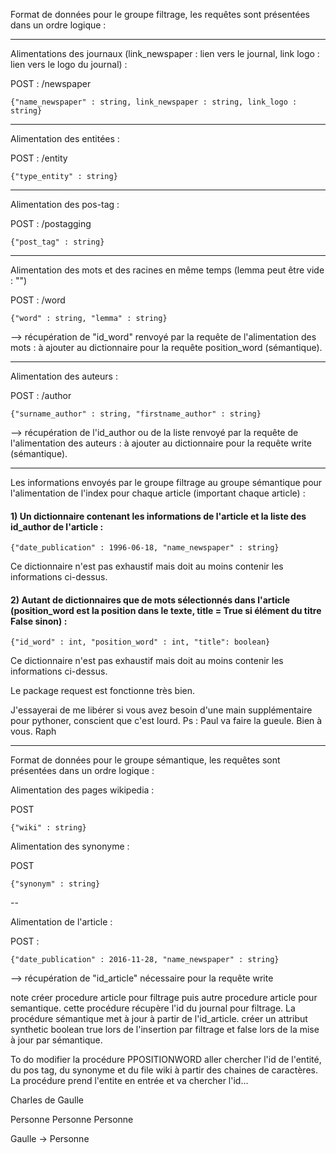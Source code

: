 Format de données pour le groupe filtrage, les requêtes sont présentées dans un ordre logique :

---

Alimentations des journaux (link_newspaper : lien vers le journal, link logo : lien vers le logo du journal) : 

POST : /newspaper

```{"name_newspaper" : string, link_newspaper : string, link_logo : string}```

---

Alimentation des entitées :

POST : /entity

```{"type_entity" : string}```

---

Alimentation des pos-tag :

POST : /postagging

```{"post_tag" : string}```

---

Alimentation des mots et des racines en même temps (lemma peut être vide : "") 

POST : /word

```{"word" : string, "lemma" : string}```

--> récupération de "id_word" renvoyé par la requête de l'alimentation des mots : à ajouter au dictionnaire pour la requête position_word (sémantique).

---

Alimentation des auteurs : 

POST : /author

```{"surname_author" : string, "firstname_author" : string}```

--> récupération de l'id_author ou de la liste renvoyé par la requête de l'alimentation des auteurs : à ajouter au dictionnaire pour la requête write (sémantique).

--- 

Les informations envoyés par le groupe filtrage au groupe sémantique pour l'alimentation de l'index pour chaque article (important chaque article)  : 

#### 1) Un dictionnaire contenant les informations de l'article et la liste des id_author de l'article :

```{"date_publication" : 1996-06-18, "name_newspaper" : string}```

Ce dictionnaire n'est pas exhaustif mais doit au moins contenir les informations ci-dessus.


#### 2) Autant de dictionnaires que de mots sélectionnés dans l'article (position_word est la position dans le texte, title = True si élément du titre False sinon) : 

```{"id_word" : int, "position_word" : int, "title": boolean}```

Ce dictionnaire n'est pas exhaustif mais doit au moins contenir les informations ci-dessus.

Le package request est fonctionne très bien.

J'essayerai de me libérer si vous avez besoin d'une main supplémentaire pour pythoner, conscient que c'est lourd. 
Ps : Paul va faire la gueule.
Bien à vous.
Raph



------

Format de données pour le groupe sémantique, les requêtes sont présentées dans un ordre logique : 

Alimentation des pages wikipedia : 

POST

```{"wiki" : string}```

Alimentation des synonyme :

POST

```{"synonym" : string}```

--

Alimentation de l'article : 

POST : 

```{"date_publication" : 2016-11-28, "name_newspaper" : string}```

--> récupération de "id_article" nécessaire pour la requête write




note créer procedure article pour filtrage puis autre procedure article pour semantique. cette procédure récupère l'id du journal pour filtrage.
La procédure sémantique met à jour à partir de l'id_article. créer un attribut synthetic boolean true lors de l'insertion par filtrage et false lors de la mise à jour par sémantique.


To do modifier la procédure PPOSITIONWORD aller chercher l'id de l'entité, du pos tag, du synonyme et du file wiki à partir des chaines de caractères. La procédure prend l'entite en entrée et va chercher l'id...
 
Charles de Gaulle 

Personne Personne Personne 

Gaulle -> Personne

